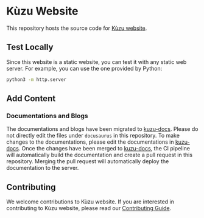 # Kùzu Website

This repository hosts the source code for [Kùzu website](https://kuzudb.github.io).

## Test Locally
Since this website is a static website, you can test it with any static web server. For example, you can use the one provided by Python:

```bash
python3 -m http.server
```

## Add Content
### Documentations and Blogs
The documentations and blogs have been migrated to [kuzu-docs](https://github.com/kuzudb/kuzu-docs). Please do not directly edit the files under `docusaurus` in this repository. To make changes to the documentations, please edit the documentations in [kuzu-docs](https://github.com/kuzudb/kuzu-docs). Once the changes have been merged to [kuzu-docs](https://github.com/kuzudb/kuzu-docs), the CI pipeline will automatically build the documentation and create a pull request in this repository. Merging the pull request will automatically deploy the documentation to the server.


## Contributing
We welcome contributions to Kùzu website. If you are interested in contributing to Kùzu website, please read our [Contributing Guide](CONTRIBUTING.md).
